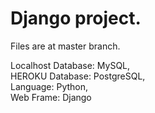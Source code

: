 # Django project.  
Files are at master branch.

  
Localhost Database: MySQL,  
HEROKU Database: PostgreSQL,  
Language: Python,  
Web Frame: Django  


